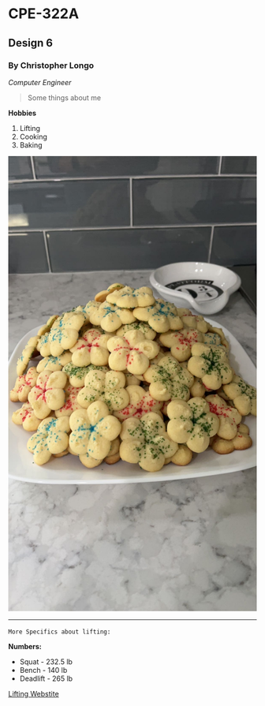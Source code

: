 # CPE-322A
## Design 6
### By Christopher Longo

*Computer Engineer*

> Some things about me

**Hobbies**

1. Lifting
2. Cooking
3. Baking

![Butter Cookies](Cookies.JPG)

---

`More Specifics about lifting:`

**Numbers:**
- Squat - 232.5 lb
- Bench - 140 lb
- Deadlift - 265 lb

[Lifting Webstite](https://stevensrec.com/sports/power-lifting)

